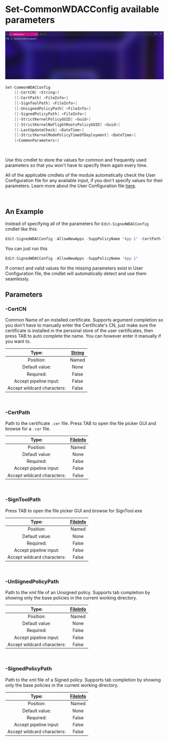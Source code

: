 # Set-CommonWDACConfig available parameters

![image](https://raw.githubusercontent.com/HotCakeX/.github/main/Pictures/Wiki%20APNGs/Set-CommonWDACConfig/Set-CommonWDACConfig.apng)

```powershell
Set-CommonWDACConfig
    [[-CertCN] <String>]
    [[-CertPath] <FileInfo>]
    [[-SignToolPath] <FileInfo>]
    [[-UnsignedPolicyPath] <FileInfo>]
    [[-SignedPolicyPath] <FileInfo>]
    [[-StrictKernelPolicyGUID] <Guid>]
    [[-StrictKernelNoFlightRootsPolicyGUID] <Guid>]
    [[-LastUpdateCheck] <DateTime>]
    [[-StrictKernelModePolicyTimeOfDeployment] <DateTime>]
    [<CommonParameters>]
```

<br>

Use this cmdlet to store the values for common and frequently used parameters so that you won't have to specify them again every time.

All of the applicable cmdlets of the module automatically check the User Configuration file for any available input, if you don't specify values for their parameters. Learn more about the User Configuration file [here](https://github.com/HotCakeX/Harden-Windows-Security/wiki/WDACConfig#about-automatic-parameters).

<br>

## An Example

Instead of specifying all of the parameters for `Edit-SignedWDACConfig` cmdlet like this:

```powershell
Edit-SignedWDACConfig -AllowNewApps -SuppPolicyName "App 1" -CertPath "Path To Certificate.cer" -PolicyPaths "Path To Policy.xml" -CertCN "Certificate Common Name"
```

You can just run this

```powershell
Edit-SignedWDACConfig -AllowNewApps -SuppPolicyName "App 1"
```

If correct and valid values for the missing parameters exist in User Configuration file, the cmdlet will automatically detect and use them seamlessly.

## Parameters

### -CertCN

Common Name of an installed certificate. Supports argument completion so you don't have to manually enter the Certificate's CN, just make sure the certificate is installed in the personal store of the user certificates, then press TAB to auto complete the name. You can however enter it manually if you want to.

<div align='center'>

| Type: |[String](https://learn.microsoft.com/en-us/dotnet/api/system.string)|
| :-------------: | :-------------: |
| Position: | Named |
| Default value: | None |
| Required: | False |
| Accept pipeline input: | False |
| Accept wildcard characters: | False |

</div>

<br>

### -CertPath

Path to the certificate `.cer` file. Press TAB to open the file picker GUI and browse for a `.cer` file.

<div align='center'>

| Type: |[FileInfo](https://learn.microsoft.com/en-us/dotnet/api/system.io.fileinfo)|
| :-------------: | :-------------: |
| Position: | Named |
| Default value: | None |
| Required: | False |
| Accept pipeline input: | False |
| Accept wildcard characters: | False |

</div>

<br>

### -SignToolPath

Press TAB to open the file picker GUI and browse for SignTool.exe

<div align='center'>

| Type: |[FileInfo](https://learn.microsoft.com/en-us/dotnet/api/system.io.fileinfo)|
| :-------------: | :-------------: |
| Position: | Named |
| Default value: | None |
| Required: | False |
| Accept pipeline input: | False |
| Accept wildcard characters: | False |

</div>

<br>

### -UnSignedPolicyPath

Path to the xml file of an Unsigned policy. Supports tab completion by showing only the base policies in the current working directory.

<div align='center'>

| Type: |[FileInfo](https://learn.microsoft.com/en-us/dotnet/api/system.io.fileinfo)|
| :-------------: | :-------------: |
| Position: | Named |
| Default value: | None |
| Required: | False |
| Accept pipeline input: | False |
| Accept wildcard characters: | False |

</div>

<br>

### -SignedPolicyPath

Path to the xml file of a Signed policy. Supports tab completion by showing only the base policies in the current working directory.

<div align='center'>

| Type: |[FileInfo](https://learn.microsoft.com/en-us/dotnet/api/system.io.fileinfo)|
| :-------------: | :-------------: |
| Position: | Named |
| Default value: | None |
| Required: | False |
| Accept pipeline input: | False |
| Accept wildcard characters: | False |

</div>

<br>
